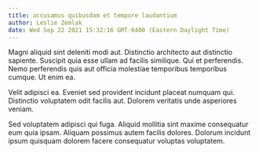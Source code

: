 ```yaml
---
title: accusamus quibusdam et tempore laudantium
author: Leslie Zemlak
date: Wed Sep 22 2021 15:32:16 GMT-0400 (Eastern Daylight Time)
---
```

Magni aliquid sint deleniti modi aut. Distinctio architecto aut distinctio sapiente. Suscipit quia esse ullam ad facilis similique. Qui et perferendis. Nemo perferendis quis aut officia molestiae temporibus temporibus cumque. Ut enim ea.

 Velit adipisci ea. Eveniet sed provident incidunt placeat numquam qui. Distinctio voluptatem odit facilis aut. Dolorem veritatis unde asperiores veniam.

 Sed voluptatem adipisci qui fuga. Aliquid mollitia sint maxime consequatur eum quia ipsam. Aliquam possimus autem facilis dolores. Dolorum incidunt ipsum quisquam dolorem facere consequatur voluptas voluptatem.
